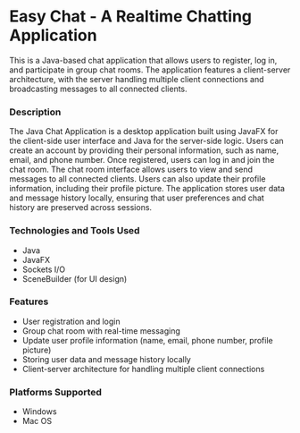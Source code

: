 
# Easy Chat - A Realtime Chatting Application

This is a Java-based chat application that allows users to register, log in, and participate in group chat rooms. The application features a client-server architecture, with the server handling multiple client connections and broadcasting messages to all connected clients.

### Description

The Java Chat Application is a desktop application built using JavaFX for the client-side user interface and Java for the server-side logic. Users can create an account by providing their personal information, such as name, email, and phone number. Once registered, users can log in and join the chat room.
The chat room interface allows users to view and send messages to all connected clients. Users can also update their profile information, including their profile picture. The application stores user data and message history locally, ensuring that user preferences and chat history are preserved across sessions.

### Technologies and Tools Used

- Java
- JavaFX
- Sockets I/O
- SceneBuilder (for UI design)

### Features

- User registration and login
- Group chat room with real-time messaging
- Update user profile information (name, email, phone number, profile picture)
- Storing user data and message history locally
- Client-server architecture for handling multiple client connections


### Platforms Supported

* Windows
* Mac OS

